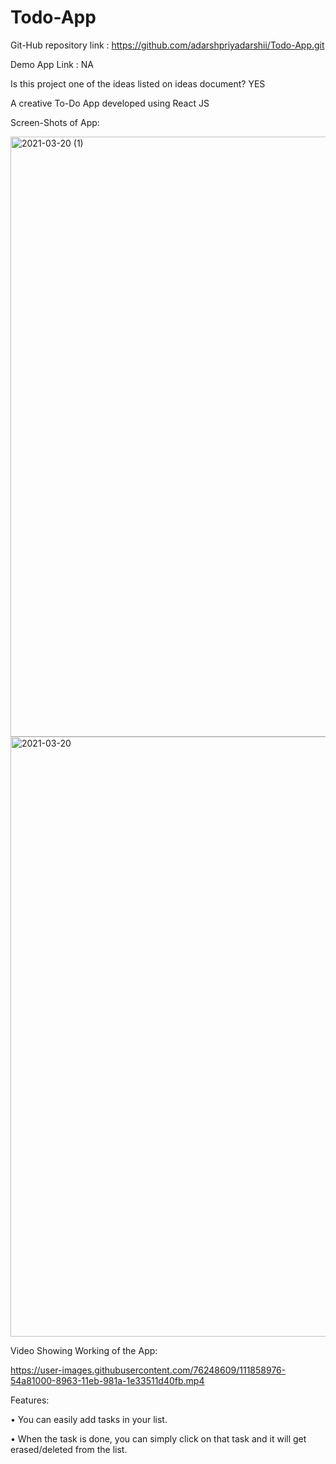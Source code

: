 # Todo-App

Git-Hub repository link : https://github.com/adarshpriyadarshii/Todo-App.git

Demo App Link : NA

Is this project one of the ideas listed on ideas document? YES

A creative To-Do App developed using React JS

Screen-Shots of App:

<img width="960" alt="2021-03-20 (1)" src="https://user-images.githubusercontent.com/76248609/111859095-40b0de00-8964-11eb-93a4-85b7cf139206.png">

<img width="960" alt="2021-03-20" src="https://user-images.githubusercontent.com/76248609/111859096-41e20b00-8964-11eb-9b5f-476cdac369d5.png">

Video Showing Working of the App:

https://user-images.githubusercontent.com/76248609/111858976-54a81000-8963-11eb-981a-1e33511d40fb.mp4

Features:

•	You can easily add tasks in your list.

•	When the task is done, you can simply click on that task and it will get erased/deleted from the list.
